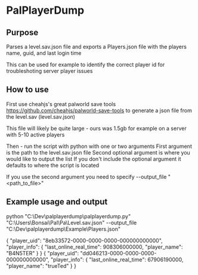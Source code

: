 # PalPlayerDump

## Purpose
Parses a level.sav.json file and exports a Players.json file with the players name, guid, and last login time

This can be used for example to identify the correct player id for troubleshoting server player issues

## How to use
First use cheahjs's great palworld save tools https://github.com/cheahjs/palworld-save-tools
to generate a json file from the level.sav (level.sav.json)

This file will likely be quite large - ours was 1.5gb for example on a server with 5-10 active players


Then - run the script with python with one or two arguments
First argument is the path to the level.sav.json file
Second optional argument is where you would like to output the list
If you don't include the optional argument it defaults to where the script is located

If you use the second argument you need to specify --output_file "<path_to_file>"

## Example usage and output
python "C:\Dev\palplayerdump\palplayerdump.py" "C:\Users\Bonsai\Pal\Pa\Level.sav.json" --output_file "C:\Dev\palplayerdump\Example\Players.json"

{
    "player_uid": "8eb33572-0000-0000-0000-000000000000",
    "player_info": {
        "last_online_real_time": 908306000000,
        "player_name": "B4N5TER"
    }
}
{
    "player_uid": "dd046213-0000-0000-0000-000000000000",
    "player_info": {
        "last_online_real_time": 67906190000,
        "player_name": "trueTed"
    }
}